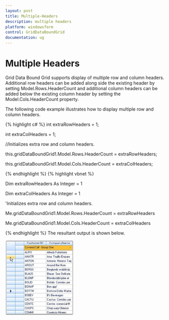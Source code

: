 ```yaml
---
layout: post
title: Multiple-Headers
description: multiple headers
platform: windowsform
control: GridDataBoundGrid
documentation: ug
---
```


# Multiple Headers

Grid Data Bound Grid supports display of multiple row and column headers. Additional row headers can be added along side the existing header by setting Model.Rows.HeaderCount and additional column headers can be added below the existing column header by setting the Model.Cols.HeaderCount property.

The following code example illustrates how to display multiple row and column headers.




{% highlight c# %}
int extraRowHeaders = 1;

int extraColHeaders = 1;



//Initializes extra row and column headers.

this.gridDataBoundGrid1.Model.Rows.HeaderCount = extraRowHeaders;

this.gridDataBoundGrid1.Model.Cols.HeaderCount = extraColHeaders;




{% endhighlight  %}
{% highlight vbnet %}


Dim extraRowHeaders As Integer = 1

Dim extraColHeaders As Integer = 1



'Initializes extra row and column headers.

Me.gridDataBoundGrid1.Model.Rows.HeaderCount = extraRowHeaders

Me.gridDataBoundGrid1.Model.Cols.HeaderCount = extraColHeaders


{% endhighlight  %}
The resultant output is shown below.

![](Multiple-Headers_images/Multiple-Headers_img1.jpeg)



